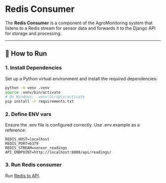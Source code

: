# Redis Consumer

The **Redis Consumer** is a component of the AgroMonitoring system that listens to a Redis stream for sensor data and forwards it to the Django API for storage and processing.

---

## 🚀 How to Run

### 1. Install Dependencies

Set up a Python virtual environment and install the required dependencies:

```bash
python -m venv .venv
source .venv/bin/activate  
# On Windows: .venv\Scripts\activate
pip install -r requirements.txt
```

### 2. Define ENV vars
Ensure the .env file is configured correctly. Use .env.example as a reference:
```dotenv
REDIS_HOST=localhost
REDIS_PORT=6379
REDIS_STREAM=sensor_readings
API_ENDPOINT=http://localhost:8000/api/readings/
```

### 3. Run Redis consumer
Run [Redis to API](./redis_to_api.py).